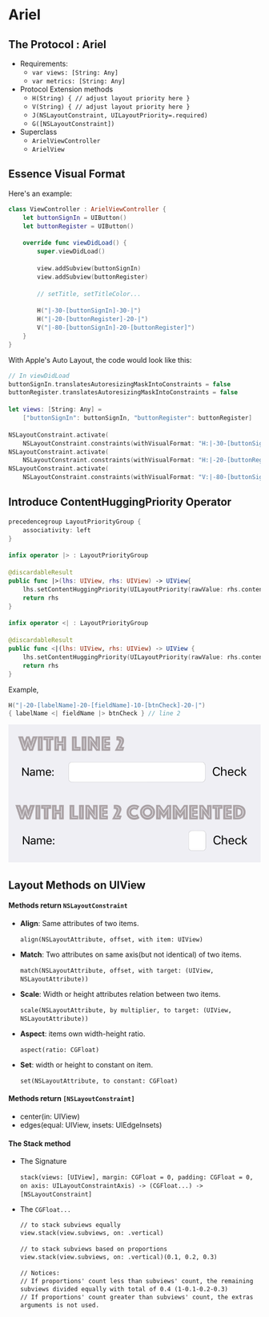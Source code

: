 # Ariel

## The Protocol : Ariel

+ Requirements: 
  + `var views: [String: Any]`
  + `var metrics: [String: Any]`
+ Protocol Extension methods
  + `H(String) { // adjust layout priority here }`
  + `V(String) { // adjust layout priority here }`
  + `J(NSLayoutConstraint, UILayoutPriority=.required)`
  + `G([NSLayoutConstraint])`
+ Superclass
  + `ArielViewController`
  + `ArielView`

## Essence Visual Format

Here's an example:

```swift
class ViewController : ArielViewController {
    let buttonSignIn = UIButton()
    let buttonRegister = UIButton()
    
    override func viewDidLoad() {
        super.viewDidLoad()
        
        view.addSubview(buttonSignIn)
        view.addSubview(buttonRegister)
        
        // setTitle, setTitleColor...
        
        H("|-30-[buttonSignIn]-30-|")
        H("|-20-[buttonRegister]-20-|")
        V("|-80-[buttonSignIn]-20-[buttonRegister]")
    }
}
```



With Apple's Auto Layout, the code would look like this:

```swift
// In viewDidLoad
buttonSignIn.translatesAutoresizingMaskIntoConstraints = false
buttonRegister.translatesAutoresizingMaskIntoConstraints = false

let views: [String: Any] = 
	["buttonSignIn": buttonSignIn, "buttonRegister": buttonRegister]

NSLayoutConstraint.activate(
    NSLayoutConstraint.constraints(withVisualFormat: "H:|-30-[buttonSignIn]-30-|", metrics: nil, views: views))
NSLayoutConstraint.activate(
    NSLayoutConstraint.constraints(withVisualFormat: "H:|-20-[buttonRegister]-20-|", metrics: nil, views: views))
NSLayoutConstraint.activate(
    NSLayoutConstraint.constraints(withVisualFormat: "V:|-80-[buttonSignIn]-20-[buttonRegister]", metrics: nil, views: views))
```



## Introduce ContentHuggingPriority Operator

```swift
precedencegroup LayoutPriorityGroup {
    associativity: left
}

infix operator |> : LayoutPriorityGroup

@discardableResult
public func |>(lhs: UIView, rhs: UIView) -> UIView{
    lhs.setContentHuggingPriority(UILayoutPriority(rawValue: rhs.contentHuggingPriority(for: .horizontal).rawValue-1), for: .horizontal)
    return rhs
}

infix operator <| : LayoutPriorityGroup

@discardableResult
public func <|(lhs: UIView, rhs: UIView) -> UIView {
    lhs.setContentHuggingPriority(UILayoutPriority(rawValue: rhs.contentHuggingPriority(for: .horizontal).rawValue+1), for: .horizontal)
    return rhs
}
```

Example,

```swift
H("|-20-[labelName]-20-[fieldName]-10-[btnCheck]-20-|") 
{ labelName <| fieldName |> btnCheck } // line 2
```

![Result](Resources/example1.png)

## Layout Methods on UIView



#### Methods return `NSLayoutConstraint`

+ **Align**: Same attributes of two items.

  `align(NSLayoutAttribute, offset, with item: UIView) `

+ **Match**: Two attributes on same axis(but not identical) of two items.

  `match(NSLayoutAttribute, offset, with target: (UIView, NSLayoutAttribute))`

+ **Scale**:  Width or height attributes relation between two items.

  `scale(NSLayoutAttribute, by multiplier, to target: (UIView, NSLayoutAttribute)) `

+ **Aspect**: items own width-height ratio.

  `aspect(ratio: CGFloat)`

+ **Set**: width or height to constant on item.

  `set(NSLayoutAttribute, to constant: CGFloat)`



#### Methods return `[NSLayoutConstraint]`

+ center(in: UIView)
+ edges(equal: UIView, insets: UIEdgeInsets)



#### The Stack method

+ The Signature

  `stack(views: [UIView], margin: CGFloat = 0, padding: CGFloat = 0, on axis: UILayoutConstraintAxis) -> (CGFloat...) -> [NSLayoutConstraint] `

+ The `CGFloat...`

  ```swif
  // to stack subviews equally
  view.stack(view.subviews, on: .vertical)
  
  // to stack subviews based on proportions
  view.stack(view.subviews, on: .vertical)(0.1, 0.2, 0.3)
  
  // Notices:
  // If proportions' count less than subviews' count, the remaining subviews divided equally with total of 0.4 (1-0.1-0.2-0.3)
  // If proportions' count greater than subviews' count, the extras arguments is not used.
  ```

  
